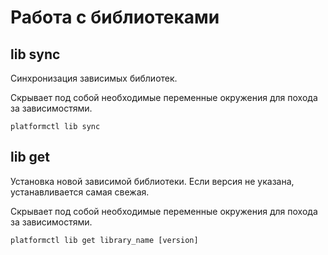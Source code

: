 # Работа с библиотеками

## lib sync

Синхронизация зависимых библиотек.

Скрывает под собой необходимые переменные окружения для похода за зависимостями.

```shell
platformctl lib sync
```

## lib get

Установка новой зависимой библиотеки. Если версия не указана, устанавливается
самая свежая.

Скрывает под собой необходимые переменные окружения для похода за зависимостями.

```shell
platformctl lib get library_name [version]
```
